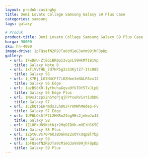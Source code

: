 ```yaml
---
layout: produk-casinghp
title: Demi Lovato Collage Samsung Galaxy S9 Plus Case
categories: samsung
tags: galaxy

# Produk
product-title: Demi Lovato Collage Samsung Galaxy S9 Plus Case
harga: 90000
sku: hn-4090
image-drive: 1pFQsefN2R9JTa0cM1eG3aVm99jhFBpDp
gallery:
  - url: 1FwDnU-ZtEG1BR0p13vqvL59HkMT1B1Vp
    title: Galaxy Note 8
  - url: 1xTiVVTHb_7d7HP5g3sS3KytZ7-Its88S
    title: Galaxy S6
  - url: 1_X7Rj_LO7N4CPf7iBZHoe3eNALPAxxI2
    title: Galaxy S6 Edge
  - url: 1azBS8XR-IythuhaGqva9fkTOY5TxJLpQ
    title: Galaxy S6 Edge Plus
  - url: 1N9sJczpxZnSYqPjqjFPYxuRVivYiUbDG
    title: Galaxy S7
  - url: 1CZbQt5EHrmdsJLh00JFrUMWhMHdep-Fv
    title: Galaxy S7 Edge
  - url: 1UP6LQs5fF7L2HKRnZ4eg9Es2jekwJwJ3
    title: Galaxy S8
  - url: 1ZLUPkU89KetNjr2MqOIBHh-m0EtHSK5E
    title: Galaxy S8 Plus
  - url: 1ZptGuVs70P6OJBDakmz2sOYxUqpBlYbp
    title: Galaxy S9
  - url: 1pFQsefN2R9JTa0cM1eG3aVm99jhFBpDp
    title: Galaxy S9 Plus
---
```


